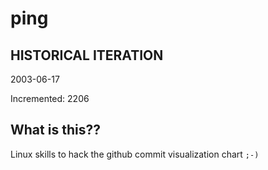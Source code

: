 # ping

## HISTORICAL ITERATION
2003-06-17

Incremented: 2206

## What is this?? 
Linux skills to hack the github commit visualization chart `;-)`
